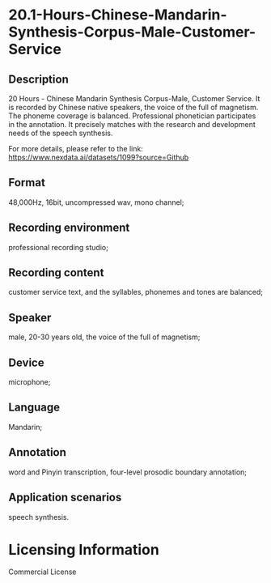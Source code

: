 # 20.1-Hours-Chinese-Mandarin-Synthesis-Corpus-Male-Customer-Service


## Description
20 Hours - Chinese Mandarin Synthesis Corpus-Male, Customer Service. It is recorded by Chinese native speakers, the voice of the full of magnetism. The phoneme coverage is balanced. Professional phonetician participates in the annotation. It precisely matches with the research and development needs of the speech synthesis.

For more details, please refer to the link: https://www.nexdata.ai/datasets/1099?source=Github


## Format
48,000Hz, 16bit, uncompressed wav, mono channel;

## Recording environment
professional recording studio;

## Recording content
customer service text, and the syllables, phonemes and tones are balanced;

## Speaker
male, 20-30 years old, the voice of the full of magnetism;

## Device
microphone;

## Language
Mandarin;

## Annotation
word and Pinyin transcription, four-level prosodic boundary annotation;

## Application scenarios
speech synthesis.

# Licensing Information
Commercial License
